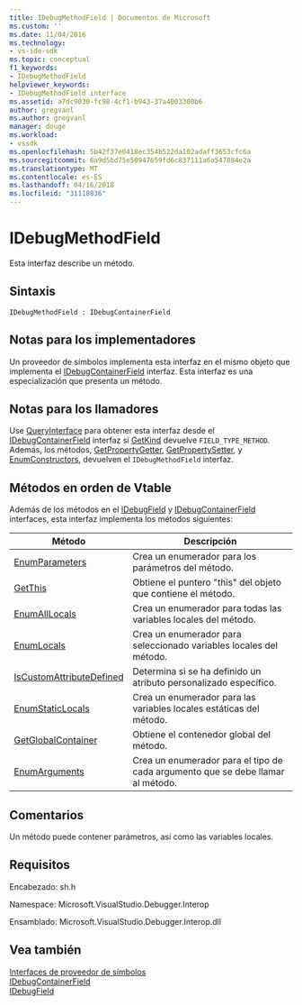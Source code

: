 ```yaml
---
title: IDebugMethodField | Documentos de Microsoft
ms.custom: ''
ms.date: 11/04/2016
ms.technology:
- vs-ide-sdk
ms.topic: conceptual
f1_keywords:
- IDebugMethodField
helpviewer_keywords:
- IDebugMethodField interface
ms.assetid: a7dc9030-fc98-4cf1-b943-37a4003300b6
author: gregvanl
ms.author: gregvanl
manager: douge
ms.workload:
- vssdk
ms.openlocfilehash: 5b42f37e0418ec354b522da102adaff3653cfc6a
ms.sourcegitcommit: 6a9d5bd75e50947659fd6c837111a6a547884e2a
ms.translationtype: MT
ms.contentlocale: es-ES
ms.lasthandoff: 04/16/2018
ms.locfileid: "31118036"
---
```

# <a name="idebugmethodfield"></a>IDebugMethodField
Esta interfaz describe un método.  
  
## <a name="syntax"></a>Sintaxis  
  
```  
IDebugMethodField : IDebugContainerField  
```  
  
## <a name="notes-for-implementers"></a>Notas para los implementadores  
 Un proveedor de símbolos implementa esta interfaz en el mismo objeto que implementa el [IDebugContainerField](../../../extensibility/debugger/reference/idebugcontainerfield.md) interfaz. Esta interfaz es una especialización que presenta un método.  
  
## <a name="notes-for-callers"></a>Notas para los llamadores  
 Use [QueryInterface](/cpp/atl/queryinterface) para obtener esta interfaz desde el [IDebugContainerField](../../../extensibility/debugger/reference/idebugcontainerfield.md) interfaz si [GetKind](../../../extensibility/debugger/reference/idebugfield-getkind.md) devuelve `FIELD_TYPE_METHOD`. Además, los métodos, [GetPropertyGetter](../../../extensibility/debugger/reference/idebugpropertyfield-getpropertygetter.md), [GetPropertySetter](../../../extensibility/debugger/reference/idebugpropertyfield-getpropertysetter.md), y [EnumConstructors](../../../extensibility/debugger/reference/idebugclassfield-enumconstructors.md), devuelven el `IDebugMethodField` interfaz.  
  
## <a name="methods-in-vtable-order"></a>Métodos en orden de Vtable  
 Además de los métodos en el [IDebugField](../../../extensibility/debugger/reference/idebugfield.md) y [IDebugContainerField](../../../extensibility/debugger/reference/idebugcontainerfield.md) interfaces, esta interfaz implementa los métodos siguientes:  
  
|Método|Descripción|  
|------------|-----------------|  
|[EnumParameters](../../../extensibility/debugger/reference/idebugmethodfield-enumparameters.md)|Crea un enumerador para los parámetros del método.|  
|[GetThis](../../../extensibility/debugger/reference/idebugmethodfield-getthis.md)|Obtiene el puntero "this" del objeto que contiene el método.|  
|[EnumAllLocals](../../../extensibility/debugger/reference/idebugmethodfield-enumalllocals.md)|Crea un enumerador para todas las variables locales del método.|  
|[EnumLocals](../../../extensibility/debugger/reference/idebugmethodfield-enumlocals.md)|Crea un enumerador para seleccionado variables locales del método.|  
|[IsCustomAttributeDefined](../../../extensibility/debugger/reference/idebugmethodfield-iscustomattributedefined.md)|Determina si se ha definido un atributo personalizado específico.|  
|[EnumStaticLocals](../../../extensibility/debugger/reference/idebugmethodfield-enumstaticlocals.md)|Crea un enumerador para las variables locales estáticas del método.|  
|[GetGlobalContainer](../../../extensibility/debugger/reference/idebugmethodfield-getglobalcontainer.md)|Obtiene el contenedor global del método.|  
|[EnumArguments](../../../extensibility/debugger/reference/idebugmethodfield-enumarguments.md)|Crea un enumerador para el tipo de cada argumento que se debe llamar al método.|  
  
## <a name="remarks"></a>Comentarios  
 Un método puede contener parámetros, así como las variables locales.  
  
## <a name="requirements"></a>Requisitos  
 Encabezado: sh.h  
  
 Namespace: Microsoft.VisualStudio.Debugger.Interop  
  
 Ensamblado: Microsoft.VisualStudio.Debugger.Interop.dll  
  
## <a name="see-also"></a>Vea también  
 [Interfaces de proveedor de símbolos](../../../extensibility/debugger/reference/symbol-provider-interfaces.md)   
 [IDebugContainerField](../../../extensibility/debugger/reference/idebugcontainerfield.md)   
 [IDebugField](../../../extensibility/debugger/reference/idebugfield.md)